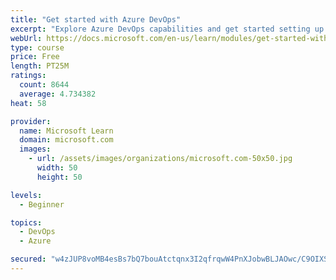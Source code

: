 ```yaml
---
title: "Get started with Azure DevOps"
excerpt: "Explore Azure DevOps capabilities and get started setting up your own organization knowing what separates elite performers from low performers."
webUrl: https://docs.microsoft.com/en-us/learn/modules/get-started-with-devops/
type: course
price: Free
length: PT25M
ratings:
  count: 8644
  average: 4.734382
heat: 58

provider:
  name: Microsoft Learn
  domain: microsoft.com
  images:
    - url: /assets/images/organizations/microsoft.com-50x50.jpg
      width: 50
      height: 50

levels:
  - Beginner

topics:
  - DevOps
  - Azure

secured: "w4zJUP8voMB4esBs7bQ7bouAtctqnx3I2qfrqwW4PnXJobwBLJAOwc/C9OIXSVYNNIFXW6UtzTVHZsxgyEOqWwJExDDsSC28WdoL6oF/Mbe0avO3nm2tRMMcQvPJC5s6Rd/2JeWj9r2dA5uqSBXjFCDXJknpE+T9/o35rQK7lgLMx+4VnvyaE55GJWmXOlX0DhF6qIZ+slThprlQBg9sREjwp4gGUSMKdVA3TA3doi377dUvoELpIKAZftMxaQdcnFbuKkVwGIBLzV03XxGQno1XLndHYOh9nat/iWrhbe79i0tcLIVUgKBCbV5GcGR5uB4KXR4pFxkrMPPE44az6CB3gRCld/DMfxgc2GAIxpw7QT06JKI/jG/wdhaYgXGQX6a/N1m6m1sOxNrVRwaAmszm1bmlMO+8Kyyd/pO2lxE=;AYOoKdmPVJKSDm5qepVmIA=="
---
```


